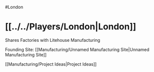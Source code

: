 #London 
# [[../../Players/London|London]]
Shares Factories with Litehouse Manufacturing

Founding Site: [[Manufacturing/Unnamed Manufacturing Site|Unnamed Manufacturing Site]]

[[Manufacturing/Project Ideas|Project Ideas]]